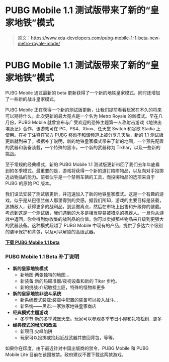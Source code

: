 # PUBG Mobile 1.1 测试版带来了新的“皇家地铁”模式

> 原文：<https://www.xda-developers.com/pubg-mobile-1-1-beta-new-metro-royale-mode/>

# PUBG Mobile 1.1 测试版带来了新的“皇家地铁”模式

PUBG Mobile 通过最新的 beta 更新获得了一个新的地铁皇家模式，同时还增加了一些新的战斗皇家模式。

PUBG Mobile 正在获得一个新的测试版更新，让我们提前看看玩家在不久的将来可以期待什么。此次更新的最大亮点是一个名为 Metro Royale 的新模式。早在八月份，PUBG Mobile 就曾宣布与广受欢迎的恐怖主题第一人称射击游戏《地铁出埃及记》合作，该游戏可在 PC、PS4、Xbox、任天堂 Switch 和谷歌 Stadia 上使用。在补丁注释在官方 [PUBG 移动不和谐频道](https://discord.gg/pubgm)上被分享几天后，新的 1.1 测试版更新就到来了。根据补丁说明，新的地铁皇家模式带来了新的地图，一个预先配置的武器和装备装载，一个特殊的黑市，一个新的武器称为 Tikhar，以及一些新的挑战。

至于常规的经典模式，新的 PUBG Mobile 1.1 测试版更新带回了我们去年年底看到的冬季模式。最重要的是，游戏将获得一个新的道钉陷阱物品，以及向对手投掷近战物品的能力。前者似乎是一个禁用车辆的工具，而投掷物品的选项来自于 PUBG 的原始 PC 版本。

我们设法安装了测试版更新，并迅速加入了新的地铁皇家模式。这是一个有趣的游戏，似乎是从巴德兰兹人那里得到的灵感。据我们所知，游戏的主要目标是装载，追捕敌人，获得更多的战利品，到达撤离点，然后在市场上出售和升级你的装载。考虑到这是一个测试版，我们遇到的大多是相当容易被猎杀的机器人。一旦你从游戏中返回，你会得到你收集的战利品的价值。你可以卖掉那些物品来升级到更强大的武器装备。这种模式超越了 PUBG Mobile 中现有的产品，提供了多达六个级别的装甲保护和背包，以及可以解锁的高级武器。

**[下载 PUBG Mobile 1.1 beta](https://web.gpubgm.com/m/download_android.html)**

### PUBG Mobile 1.1 Beta 补丁说明

*   **新的皇家地铁模式**
    *   新地图:两张独特的地图...
    *   新装备:新的热瞄准器/夜视设备和新的 Tikar 步枪。
    *   新的挑战:介绍敏捷土匪，特殊的怪物和更多
*   **新的皇家地铁非战斗系统**
    *   新系统模式装载:装载中配置的装备可以投入战斗...
    *   新系统——黑市:一家独家地铁皇家商店
*   **经典模式主题游戏**
    *   冬季节:新的冬季城堡天堂。玩家可以参观冬季节日小屋和礼物松树...更多
*   **经典模式的增加和改进**
    *   新项目:尖峰陷阱
    *   玩家可以投掷或捡起近战武器并放回背包，等等。

如果你在印度，由于最近针对中国出版商的禁令，PUBG Mobile 和 PUBG Mobile Lite 目前在该国被禁。政府建议不要下载这两款游戏。